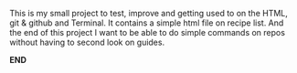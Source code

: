 This is my small project to test, improve and getting used to on the HTML, git & github and Terminal.
It contains a simple html file on recipe list.
And the end of this project I want to be able to do simple commands on repos without having to second look on guides.

********END********